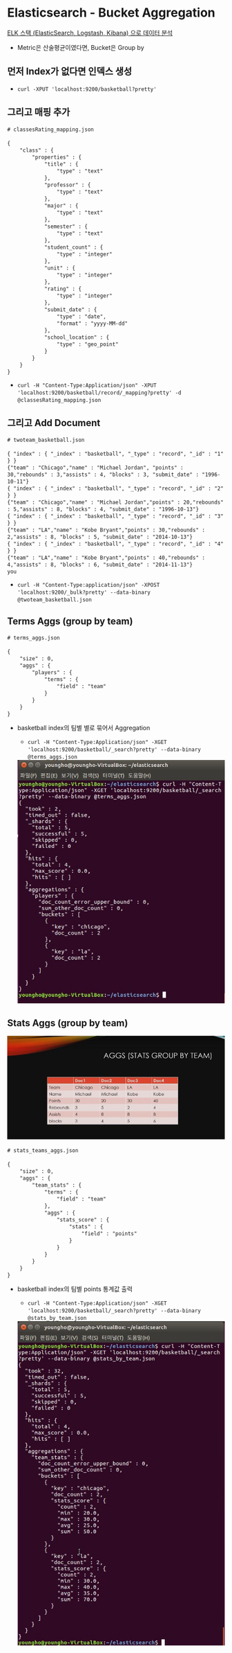 # Elasticsearch - Bucket Aggregation

[ELK 스택 (ElasticSearch, Logstash, Kibana) 으로 데이터 분석](https://www.inflearn.com/course/elk-%EC%8A%A4%ED%83%9D-%EB%8D%B0%EC%9D%B4%ED%84%B0-%EB%B6%84%EC%84%9D/)

- Metric은 산술평균이였다면, Bucket은 Group by

## 먼저 Index가 없다면 인덱스 생성

- `curl -XPUT 'localhost:9200/basketball?pretty'`


## 그리고 매핑 추가
```
# classesRating_mapping.json

{
	"class" : {
		"properties" : {
			"title" : {
				"type" : "text"
			},
			"professor" : {
				"type" : "text"
			},
			"major" : {
				"type" : "text"
			},
			"semester" : {
				"type" : "text"
			},
			"student_count" : {
				"type" : "integer"
			},
			"unit" : {
				"type" : "integer"
			},
			"rating" : {
				"type" : "integer"
			},
			"submit_date" : {
				"type" : "date",
				"format" : "yyyy-MM-dd"
			},
			"school_location" : {
				"type" : "geo_point"
			}
		}
	}
}

```
- `curl -H "Content-Type:Application/json" -XPUT 'localhost:9200/basketball/record/_mapping?pretty' -d @classesRating_mapping.json `


## 그리고 Add Document

```
# twoteam_basketball.json

{ "index" : { "_index" : "basketball", "_type" : "record", "_id" : "1" } }
{"team" : "Chicago","name" : "Michael Jordan", "points" : 30,"rebounds" : 3,"assists" : 4, "blocks" : 3, "submit_date" : "1996-10-11"}
{ "index" : { "_index" : "basketball", "_type" : "record", "_id" : "2" } }
{"team" : "Chicago","name" : "Michael Jordan","points" : 20,"rebounds" : 5,"assists" : 8, "blocks" : 4, "submit_date" : "1996-10-13"}
{ "index" : { "_index" : "basketball", "_type" : "record", "_id" : "3" } }
{"team" : "LA","name" : "Kobe Bryant","points" : 30,"rebounds" : 2,"assists" : 8, "blocks" : 5, "submit_date" : "2014-10-13"}
{ "index" : { "_index" : "basketball", "_type" : "record", "_id" : "4" } }
{"team" : "LA","name" : "Kobe Bryant","points" : 40,"rebounds" : 4,"assists" : 8, "blocks" : 6, "submit_date" : "2014-11-13"}
you

```
- `curl -H "Content-Type:application/json" -XPOST 'localhost:9200/_bulk?pretty' --data-binary @twoteam_basketball.json`


## Terms Aggs (group by team)

```
# terms_aggs.json

{
	"size" : 0,
	"aggs" : {
		"players" : {
			"terms" : {
				"field" : "team"
			}
		}
	}
}
```

- basketball index의 팀별 별로 묶어서 Aggregation

  - `curl -H "Content-Type:Application/json" -XGET 'localhost:9200/basketball/_search?pretty' --data-binary @terms_aggs.json`

  <img src="./imgs/bucket_terms_agg.jpg">


## Stats Aggs (group by team)

<img src="./imgs/bucket_stats_by_group_team.jpg">

```
# stats_teams_aggs.json

{
	"size" : 0,
	"aggs" : {
		"team_stats" : {
			"terms" : {
				"field" : "team"
			},
			"aggs" : {
				"stats_score" : {
					"stats" : {
						"field" : "points"
					}
				}
			}
		}
	}
}
```

  - basketball index의 팀별 points 통계값 출력
      - `curl -H "Content-Type:Application/json" -XGET 'localhost:9200/basketball/_search?pretty' --data-binary @stats_by_team.json`

      <img src="./imgs/metric_stats_team_agg.jpg">
